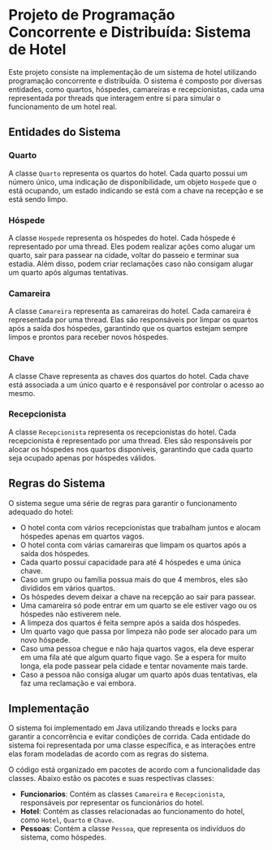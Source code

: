 # Projeto de Programação Concorrente e Distribuída: Sistema de Hotel

Este projeto consiste na implementação de um sistema de hotel utilizando programação concorrente e distribuída. O sistema é composto por diversas entidades, como quartos, hóspedes, camareiras e recepcionistas, cada uma representada por threads que interagem entre si para simular o funcionamento de um hotel real.

## Entidades do Sistema

### Quarto

A classe `Quarto` representa os quartos do hotel. Cada quarto possui um número único, uma indicação de disponibilidade, um objeto `Hospede` que o está ocupando, um estado indicando se está com a chave na recepção e se está sendo limpo.

### Hóspede

A classe `Hospede` representa os hóspedes do hotel. Cada hóspede é representado por uma thread. Eles podem realizar ações como alugar um quarto, sair para passear na cidade, voltar do passeio e terminar sua estadia. Além disso, podem criar reclamações caso não consigam alugar um quarto após algumas tentativas.

### Camareira

A classe `Camareira` representa as camareiras do hotel. Cada camareira é representada por uma thread. Elas são responsáveis por limpar os quartos após a saída dos hóspedes, garantindo que os quartos estejam sempre limpos e prontos para receber novos hóspedes.

### Chave
A classe Chave representa as chaves dos quartos do hotel. Cada chave está associada a um único quarto e é responsável por controlar o acesso ao mesmo.

### Recepcionista

A classe `Recepcionista` representa os recepcionistas do hotel. Cada recepcionista é representado por uma thread. Eles são responsáveis por alocar os hóspedes nos quartos disponíveis, garantindo que cada quarto seja ocupado apenas por hóspedes válidos.

## Regras do Sistema

O sistema segue uma série de regras para garantir o funcionamento adequado do hotel:

- O hotel conta com vários recepcionistas que trabalham juntos e alocam hóspedes apenas em quartos vagos.
- O hotel conta com várias camareiras que limpam os quartos após a saída dos hóspedes.
- Cada quarto possui capacidade para até 4 hóspedes e uma única chave.
- Caso um grupo ou família possua mais do que 4 membros, eles são divididos em vários quartos.
- Os hóspedes devem deixar a chave na recepção ao sair para passear.
- Uma camareira só pode entrar em um quarto se ele estiver vago ou os hóspedes não estiverem nele.
- A limpeza dos quartos é feita sempre após a saída dos hóspedes.
- Um quarto vago que passa por limpeza não pode ser alocado para um novo hóspede.
- Caso uma pessoa chegue e não haja quartos vagos, ela deve esperar em uma fila até que algum quarto fique vago. Se a espera for muito longa, ela pode passear pela cidade e tentar novamente mais tarde.
- Caso a pessoa não consiga alugar um quarto após duas tentativas, ela faz uma reclamação e vai embora.

## Implementação

O sistema foi implementado em Java utilizando threads e locks para garantir a concorrência e evitar condições de corrida. Cada entidade do sistema foi representada por uma classe específica, e as interações entre elas foram modeladas de acordo com as regras do sistema.

O código está organizado em pacotes de acordo com a funcionalidade das classes. Abaixo estão os pacotes e suas respectivas classes:

- **Funcionarios**: Contém as classes `Camareira` e `Recepcionista`, responsáveis por representar os funcionários do hotel.
- **Hotel**: Contém as classes relacionadas ao funcionamento do hotel, como `Hotel`, `Quarto` e `Chave`.
- **Pessoas**: Contém a classe `Pessoa`, que representa os indivíduos do sistema, como hóspedes.
